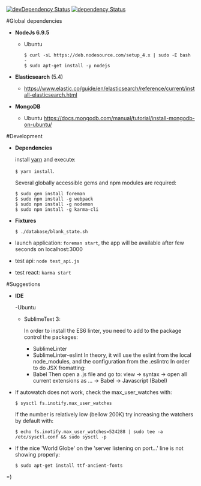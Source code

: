 [![devDependency Status](https://david-dm.org/huridocs/uwazidocs/dev-status.svg)](https://david-dm.org/huridocs/uwazi#info=devDependencies)
[![dependency Status](https://david-dm.org/huridocs/uwazidocs/status.svg)](https://david-dm.org/huridocs/uwazi#info=dependencies)

#Global dependencies

- **NodeJs 6.9.5**
    - Ubuntu
      ```
      $ curl -sL https://deb.nodesource.com/setup_4.x | sudo -E bash -
      $ sudo apt-get install -y nodejs
      ```
- **Elasticsearch** (5.4)
   - https://www.elastic.co/guide/en/elasticsearch/reference/current/install-elasticsearch.html
    
- **MongoDB**
    - Ubuntu
      https://docs.mongodb.com/manual/tutorial/install-mongodb-on-ubuntu/

#Development

- **Dependencies**

  install [yarn](https://yarnpkg.com/en/) and execute:

  `$ yarn install`.

  Several globally accessible gems and npm modules are required:

  ```
  $ sudo gem install foreman
  $ sudo npm install -g webpack
  $ sudo npm install -g nodemon
  $ sudo npm install -g karma-cli
  ```

- **Fixtures**

  ```
  $ ./database/blank_state.sh
  ```

- launch application: `foreman start`, the app will be available after few seconds on localhost:3000
- test api: `node test_api.js`
- test react: `karma start`

#Suggestions

- **IDE**

  -Ubuntu

    - SublimeText 3:

      In order to install the ES6 linter, you need to add to the package control the packages:
      - SublimeLinter
      - SublimeLinter-eslint
      In theory, it will use the eslint from the local node_modules, and the configuration from the .eslintrc
      In order to do JSX fromatting:
      - Babel
      Then open a .js file and go to:
      view -> syntax -> open all current extensions as ... -> Babel -> Javascript (Babel)

- If autowatch does not work, check the max_user_watches with:

  ```
  $ sysctl fs.inotify.max_user_watches
  ```

  If the number is relatively low (bellow 200K) try increasing the watchers by default with:

  ```
  $ echo fs.inotify.max_user_watches=524288 | sudo tee -a /etc/sysctl.conf && sudo sysctl -p
  ```

- If the nice 'World Globe' on the 'server listening on port...' line is not showing properly:


  ```
  $ sudo apt-get install ttf-ancient-fonts
  ```

=)
